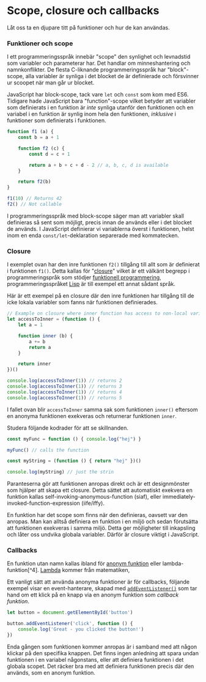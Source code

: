 Scope, closure och callbacks
==================================

Låt oss ta en djupare titt på funktioner och hur de kan användas.



### Funktioner och scope

I ett programmeringsspråk innebär "scope" den synlighet och levnadstid som variabler och parameterar har. Det handlar om minneshantering och namnkonflikter. De flesta C-liknande programmeringsspråk har "block"-scope, alla variabler är synliga i det blocket de är definierade och försvinner ur scoopet när man går ur blocket.

JavaScript har block-scope, tack vare `let` och `const` som kom med ES6. Tidigare hade JavaScript bara "function"-scope vilket betyder att variabler som definierats i en funktion är *inte* synliga utanför den funktionen och en variabel i en funktion är synlig inom hela den funktionen, *inklusive* i funktioner som definierats i funktionen.

```js
function f1 (a) {
    const b = a + 1

    function f2 (c) {
        const d = c + 1

        return a + b + c + d - 2 // a, b, c, d is available
    }

    return f2(b)
}

f1(10) // Returns 42
f2() // Not callable
```

I programmeringsspråk med block-scope säger man att variabler skall definieras så sent som möjligt, precis innan de används eller i det blocket de används. I JavaScript definierar vi variablerna överst i funktionen, helst inom en enda `const/let`-deklaration separerade med kommatecken.



### Closure

I exemplet ovan har den inre funktionen `f2()` tillgång till allt som är definierat i funktionen `f1()`. Detta kallas för "[closure](http://en.wikipedia.org/wiki/Closure_%28computer_science%29)" vilket är ett välkänt begrepp i programmeringspråk som stödjer [funktionell programmering](http://en.wikipedia.org/wiki/Functional_programming), programmeringsspråket [Lisp](http://en.wikipedia.org/wiki/Lisp_%28programming_language%29) är till exempel ett annat sådant språk.

Här är ett exempel på en closure där den inre funktionen har tillgång till de icke lokala variabler som fanns när funktionen definierades.

```js
// Example on closure where inner function has access to non-local variables
let accessToInner = (function () {
    let a = 1

    function inner (b) {
        a += b
        return a
    }

    return inner
})()

console.log(accessToInner(1)) // returns 2
console.log(accessToInner(1)) // returns 3
console.log(accessToInner(1)) // returns 4
console.log(accessToInner(1)) // returns 5
```

I fallet ovan blir `accessToInner` samma sak som funktionen `inner()` eftersom en anonyma funktionen exekveras och returnerar funktionen `inner`.

Studera följande kodrader för att se skillnanden.

```js
const myFunc = function () { console.log("hej") }

myFunc() // calls the function

const myString = (function () { return "hej" })()

console.log(myString) // just the strin
```

Paranteserna gör att funktionen anropas direkt och är ett designmönster som hjälper att skapa ett closure. Detta sättet att automatiskt exekvera en funktion kallas self-invoking-anonymous-function (siaf), eller immediately-invoked-function-expression (iife/iffy).

En funktion har det scope som finns när den definieras, oavsett var den anropas. Man kan alltså definiera en funktion i en miljö och sedan förutsätta att funktionen exekveras i samma miljö. Detta ger möjligheter till inkapsling och låter oss undvika globala variabler. Därför är closure viktigt i JavaScript.



### Callbacks

En funktion utan namn kallas ibland för [anonym funktion](http://en.wikipedia.org/wiki/Anonymous_function) eller lambda-funktion[^4]. [Lambda](http://en.wikipedia.org/wiki/Lambda_calculus) kommer från matematiken,

Ett vanligt sätt att använda anonyma funktioner är för callbacks, följande exempel visar en event-hanterare, skapad med [`addEventListener()`](https://developer.mozilla.org/en/DOM/element.addEventListener) som tar hand om ett klick på en knapp via en anonym funktion som *callback funktion*.

```js
let button = document.getElementById('button')

button.addEventListener('click', function () {
    console.log('Great - you clicked the button!')
})
```

Enda gången som funktionen kommer anropas är i samband med att någon klickar på den specifika knappen. Det finns ingen anledning att spara undan funktionen i en variabel någonstans, eller att definiera funktionen i det globala scopet. Det räcker bra med att definiera funktionen precis där den används, som en anonym funktion.

